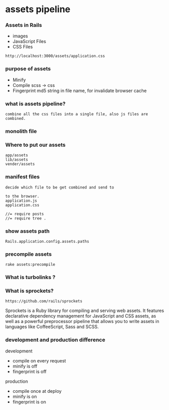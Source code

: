 # assets pipeline

### Assets in Rails
- images
- JavaScript Files
- CSS Files

`http://localhost:3000/assets/application.css`

### purpose of assets
- Minify
- Compile
scss -> css
- Fingerprint
md5 string in file name, for invalidate browser cache

### what is assets pipeline?
```
combine all the css files into a single file, also js files are combined.

```
### monolith file



### Where to put our assets
```
app/assets
lib/assets
vender/assets
```

### manifest files
```
decide which file to be get combined and send to

to the browser.
application.js
application.css

//= require posts
//= require tree .

```

### show assets path
```
Rails.application.config.assets.paths
```

### precompile assets
```
rake assets:precompile
```

### What is turbolinks ?


### What is sprockets?
`https://github.com/rails/sprockets`


Sprockets is a Ruby library for compiling and serving web assets. It features declarative dependency management for JavaScript and CSS assets, as well as a powerful preprocessor pipeline that allows you to write assets in languages like CoffeeScript, Sass and SCSS.


### development and production difference
development
- compile on every request
- minify is off
- fingerprint is off

production
- compile once at deploy
- minify is on
- fingerprint is on
